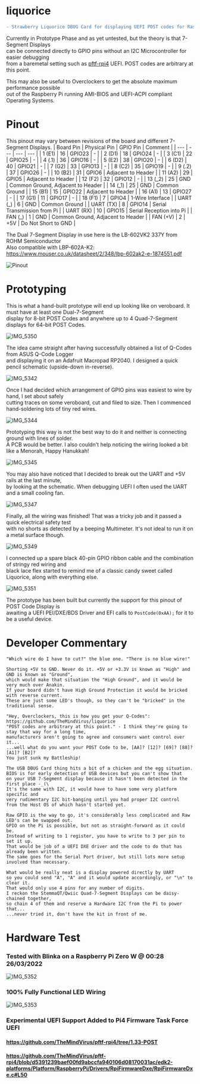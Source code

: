 # liquorice
```diff
- Strawberry Liquorice DBUG Card for displaying UEFI POST codes for Raspberry Pi Windows -
```
Currently in Prototype Phase and as yet untested, but the theory is that 7-Segment Displays \
can be connected directly to GPIO pins without an I2C Microcontroller for easier debugging \
from a baremetal setting such as [pftf-rpi4](https://github.com/pftf/rpi4) UEFI. POST codes are arbitrary at this point.

This may also be useful to Overclockers to get the absolute maximum performance possible \
out of the Raspberry Pi running AMI-BIOS and UEFI-ACPI compliant Operating Systems.

# Pinout
This pinout may vary between revisions of the board and different 7-Segment Displays.
| Board Pin | Physical Pin | GPIO Pin | Comment |
| --- | --- | --- | --- |
| 1 (E1) | 16 | GPIO23 | - |
| 2 (D1) | 18 | GPIO24 | - |
| 3 (C1) | 22 | GPIO25 | - |
| 4 (.1) | 36 | GPIO16 | - |
| 5 (E2) | 38 | GPIO20 | - |
| 6 (D2) | 40 | GPIO21 | - |
| 7 (G2) | 33 | GPIO13 | - |
| 8 (C2) | 35 | GPIO19 | - |
| 9 (.2) | 37 | GPIO26 | - |
| 10 (B2) | 31 | GPIO6 | Adjacent to Header |
| 11 (A2) | 29 | GPIO5 | Adjacent to Header |
| 12 (F2) | 32 | GPIO12 | - |
| 13 (\_2) | 25 | GND | Common Ground, Adjacent to Header |
| 14 (\_1) | 25 | GND | Common Ground |
| 15 (B1) | 15 | GPIO22 | Adjacent to Header |
| 16 (A1) | 13 | GPIO27 | - |
| 17 (G1) | 11 | GPIO17 | - |
| 18 (F1) | 7 | GPIO4 | 1-Wire Interface |
| UART (\_) | 6 | GND | Common Ground |
| UART (TX) | 8 | GPIO14 | Serial Transmission from Pi |
| UART (RX) | 10 | GPIO15 | Serial Reception into Pi |
| FAN (\_) | 1 | GND | Common Ground, Adjacent to Header |
| FAN (+V) | 2 | +5V | Do Not Short to GND |

The Dual 7-Segment Display in use here is the LB-602VK2 337Y from ROHM Semiconductor \
Also compatible with LBP-602A-K2: https://www.mouser.co.uk/datasheet/2/348/lbp-602ak2-e-1874551.pdf

![Pinout](https://github.com/themindvirus/liquorice/blob/main/pinout.png)

# Prototyping

This is what a hand-built prototype will end up looking like on veroboard. It must have at least one Dual-7-Segment \
display for 8-bit POST Codes and anywhere up to 4 Quad-7-Segment displays for 64-bit POST Codes.

![IMG_5350](https://github.com/themindvirus/liquorice/blob/main/IMG_5350.jpg)

The idea came straight after having successfully obtained a list of Q-Codes from ASUS Q-Code Logger \
and displaying it on an Adafruit Macropad RP2040. I designed a quick pencil schematic (upside-down in-reverse).

![IMG_5342](https://github.com/themindvirus/liquorice/blob/main/IMG_5342.jpg)

Once I had decided which arrangement of GPIO pins was easiest to wire by hand, I set about safely \
cutting traces on some veroboard, cut and filed to size. Then I commenced hand-soldering lots of tiny red wires.

![IMG_5344](https://github.com/themindvirus/liquorice/blob/main/IMG_5344.jpg)

Prototyping this way is not the best way to do it and neither is connecting ground with lines of solder. \
A PCB would be better. I also couldn't help noticing the wiring looked a bit like a Menorah, Happy Hanukkah!

![IMG_5345](https://github.com/themindvirus/liquorice/blob/main/IMG_5345.jpg)

You may also have noticed that I decided to break out the UART and +5V rails at the last minute, \
by looking at the schematic. When debugging UEFI I often used the UART and a small cooling fan.

![IMG_5347](https://github.com/themindvirus/liquorice/blob/main/IMG_5347.jpg)

Finally, all the wiring was finished! That was a tricky job and it passed a quick electrical safety test \
with no shorts as detected by a beeping Multimeter. It's not ideal to run it on a metal surface though.

![IMG_5349](https://github.com/themindvirus/liquorice/blob/main/IMG_5349.jpg)

I connected up a spare black 40-pin GPIO ribbon cable and the combination of stringy red wiring and \
black lace flex started to remind me of a classic candy sweet called Liquorice, along with everything else.

![IMG_5351](https://github.com/themindvirus/liquorice/blob/main/IMG_5351.jpg)

The prototype has been built but currently the support for this pinout of POST Code Display is \
awaiting a UEFI PEI/DXE/BDS Driver and EFI calls to `PostCode(0xAA);` for it to be a useful device.

# Developer Commentary

```
"Which wire do I have to cut?" the blue one. "There is no blue wire!"

Shorting +5V to GND. Never do it. +5V or +3.3V is known as "High" and GND is known as "Ground",
which would make that situation the "High Ground", and it would be very much over Anakin.
If your board didn't have High Ground Protection it would be bricked with reverse current.
These are just some LED's though, so they can't be "bricked" in the traditional sense.

"Hey, Overclockers, this is how you get your Q-Codes": https://github.com/TheMindVirus/liquorice
"POST codes are arbitrary at this point." - I think they're going to stay that way for a long time,
manufacturers aren't going to agree and consumers want control over it...
...well what do you want your POST Code to be, [AA]? [12]? [69]? [88]? [A1]? [B2]?
You just sunk my Battleship!

The USB DBUG Card thing hits a bit of a chicken and the egg situation.
BIOS is for early detection of USB devices but you can't show that
on your USB 7-Segment display because it hasn't been detected in the first place -_(\
It's the same with I2C, it would have to have some very platform specific and
very rudimentary I2C bit-banging until you had proper I2C control
from the Host OS of which hasn't started yet.

Raw GPIO is the way to go, it's considerably less complicated and Raw LED's can be swapped out.
GPIO on the Pi is possible, but not as straight-forward as it could be.
Instead of writing to 1 register, you have to write to 3 per pin to set it up.
That would be job of a UEFI DXE driver and the code to do that has already been written.
The same goes for the Serial Port driver, but still lots more setup involved than necessary.

What would be really neat is a display powered directly by UART
so you could send "A", "A" and it would update accordingly, or "\n" to clear it.
That would only use 4 pins for any number of digits.
I reckon the StemmaQT/Qwiic Quad-7-Segment Displays can be daisy-chained together,
so chain 4 of them and reserve a Hardware I2C from the Pi to power that...
...never tried it, don't have the kit in front of me.
```

# Hardware Test
### Tested with Blinka on a Raspberry Pi Zero W @ 00:28 26/03/2022
![IMG_5352](https://github.com/themindvirus/liquorice/blob/main/IMG_5352.jpg)
### 100% Fully Functional LED Wiring
![IMG_5353](https://github.com/themindvirus/liquorice/blob/main/IMG_5353.jpg)
### Experimental UEFI Support Added to Pi4 Firmware Task Force UEFI
#### https://github.com/TheMindVirus/pftf-rpi4/tree/1.33-POST
#### https://github.com/TheMindVirus/pftf-rpi4/blob/d5391239baef00fd9abccfa940106d08170031ac/edk2-platforms/Platform/RaspberryPi/Drivers/RpiFirmwareDxe/RpiFirmwareDxe.c#L50
